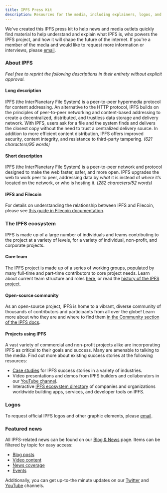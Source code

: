 ```yaml
---
title: IPFS Press Kit
description: Resources for the media, including explainers, logos, and more.
---
```


We've created this IPFS press kit to help news and media outlets quickly find material to help understand and explain what IPFS is, who powers the IPFS project, and how it will shape the future of the internet.
If you're a member of the media and would like to request more information or interviews, please [email](mailto:press@protocol.ai).

### About IPFS

_Feel free to reprint the following descriptions in their entirety without explicit approval._

#### Long description

IPFS (the InterPlanetary File System) is a peer-to-peer hypermedia protocol for content addressing. An alternative to the HTTP protocol, IPFS builds on the principles of peer-to-peer networking and content-based addressing to create a decentralized, distributed, and trustless data storage and delivery network. With IPFS, users ask for a file and the system finds and delivers the closest copy without the need to trust a centralized delivery source. In addition to more efficient content distribution, IPFS offers improved security, content integrity, and resistance to third-party tampering. _(621 characters/95 words)_

#### Short description

IPFS (the InterPlanetary File System) is a peer-to-peer network and protocol designed to make the web faster, safer, and more open. IPFS upgrades the web to work peer to peer, addressing data by _what_ it is instead of _where_ it’s located on the network, or who is hosting it. _(282 characters/52 words)_

#### IPFS and Filecoin

For details on understanding the relationship between IPFS and Filecoin, please see [this guide in Filecoin documentation](https://docs.filecoin.io/about-filecoin/ipfs-and-filecoin/).

### The IPFS ecosystem

IPFS is made up of a large number of individuals and teams contributing to the project at a variety of levels, for a variety of individual, non-profit, and corporate projects.

#### Core team

The IPFS project is made up of a series of working groups, populated by many full-time and part-time contributors to core project needs. Learn about current team structure and roles [here](https://github.com/ipfs/team-mgmt/blob/master/TEAMS_ROLES_STRUCTURES.md), or read the [history of the IPFS project](https://docs.ipfs.tech/project/history/).

#### Open-source community

As an open-source project, IPFS is home to a vibrant, diverse community of thousands of contributors and participants from all over the globe! Learn more about who they are and where to find them [in the Community section of the IPFS docs](https://docs.ipfs.tech/community/).

#### Projects using IPFS

A vast variety of commercial and non-profit projects alike are incorporating IPFS as critical to their goals and success. Many are amenable to talking to the media. Find out more about existing success stories at the following resources:

- [Case studies](https://docs.ipfs.tech/concepts/#examples-and-case-studies) for IPFS success stories in a variety of industries.
- Video presentations and demos from IPFS builders and collaborators in our [YouTube channel](https://www.youtube.com/c/IPFSbot/videos).
- Interactive [IPFS ecosystem directory](https://ecosystem.ipfs.tech) of companies and organizations worldwide building apps, services, and developer tools on IPFS.

### Logos
To request official IPFS logos and other graphic elements, please [email](mailto:press@protocol.ai).

### Featured news
All IPFS-related news can be found on our [Blog & News](http://blog.ipfs.tech) page. Items can be filtered by topic for easy access:

- [Blog posts](http://blog.ipfs.tech/?category=Blog%20post)
- [Video content](http://blog.ipfs.tech/?category=Video)
- [News coverage](http://blog.ipfs.tech/?category=News%20coverage)
- [Events](http://blog.ipfs.tech/?category=Event)

Additionally, you can get up-to-the minute updates on our [Twitter](https://twitter.com/ipfs) and [YouTube](https://www.youtube.com/channel/UCdjsUXJ3QawK4O5L1kqqsew) channels.
